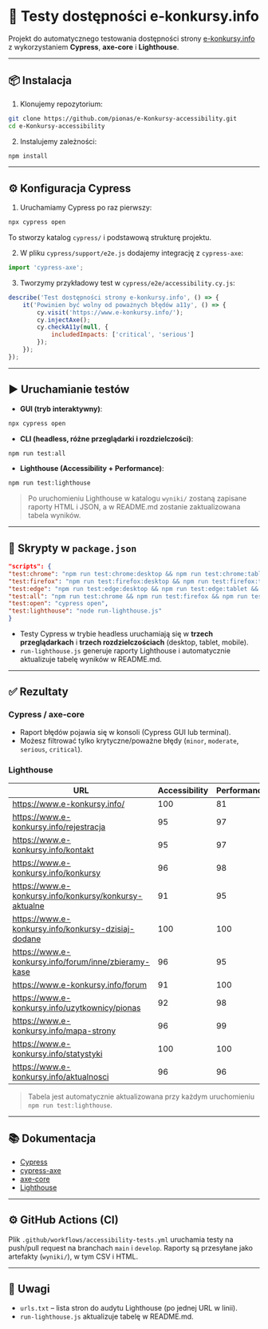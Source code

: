 # 🧪 Testy dostępności e-konkursy.info

Projekt do automatycznego testowania dostępności strony [e-konkursy.info](https://www.e-konkursy.info/) z wykorzystaniem
**Cypress**, **axe-core** i **Lighthouse**.

---

## 📦 Instalacja

1. Klonujemy repozytorium:

```bash
git clone https://github.com/pionas/e-Konkursy-accessibility.git
cd e-Konkursy-accessibility
```

2. Instalujemy zależności:

```bash
npm install
```

---

## ⚙️ Konfiguracja Cypress

1. Uruchamiamy Cypress po raz pierwszy:

```bash
npx cypress open
```

To stworzy katalog `cypress/` i podstawową strukturę projektu.

2. W pliku `cypress/support/e2e.js` dodajemy integrację z `cypress-axe`:

```javascript
import 'cypress-axe';
```

3. Tworzymy przykładowy test w `cypress/e2e/accessibility.cy.js`:

```javascript
describe('Test dostępności strony e-konkursy.info', () => {
    it('Powinien być wolny od poważnych błędów a11y', () => {
        cy.visit('https://www.e-konkursy.info/');
        cy.injectAxe();
        cy.checkA11y(null, {
            includedImpacts: ['critical', 'serious']
        });
    });
});
```

---

## ▶️ Uruchamianie testów

* **GUI (tryb interaktywny)**:

```bash
npx cypress open
```

* **CLI (headless, różne przeglądarki i rozdzielczości)**:

```bash
npm run test:all
```

* **Lighthouse (Accessibility + Performance)**:

```bash
npm run test:lighthouse
```

> Po uruchomieniu Lighthouse w katalogu `wyniki/` zostaną zapisane raporty HTML i JSON, a w README.md zostanie
> zaktualizowana tabela wyników.

---

## 📜 Skrypty w `package.json`

```json
"scripts": {
"test:chrome": "npm run test:chrome:desktop && npm run test:chrome:tablet && npm run test:chrome:mobile",
"test:firefox": "npm run test:firefox:desktop && npm run test:firefox:tablet && npm run test:firefox:mobile",
"test:edge": "npm run test:edge:desktop && npm run test:edge:tablet && npm run test:edge:mobile",
"test:all": "npm run test:chrome && npm run test:firefox && npm run test:edge && npm run test:lighthouse",
"test:open": "cypress open",
"test:lighthouse": "node run-lighthouse.js"
}
```

* Testy Cypress w trybie headless uruchamiają się w **trzech przeglądarkach** i **trzech rozdzielczościach** (desktop,
  tablet, mobile).
* `run-lighthouse.js` generuje raporty Lighthouse i automatycznie aktualizuje tabelę wyników w README.md.

---

## ✅ Rezultaty

### Cypress / axe-core

* Raport błędów pojawia się w konsoli (Cypress GUI lub terminal).
* Możesz filtrować tylko krytyczne/poważne błędy (`minor`, `moderate`, `serious`, `critical`).

### Lighthouse

<!-- LIGHTHOUSE TABLE START -->
| URL | Accessibility | Performance |
| --- | --- | --- |
| https://www.e-konkursy.info/ | 100 | 81 |
| https://www.e-konkursy.info/rejestracja | 95 | 97 |
| https://www.e-konkursy.info/kontakt | 95 | 97 |
| https://www.e-konkursy.info/konkursy | 96 | 98 |
| https://www.e-konkursy.info/konkursy/konkursy-aktualne | 91 | 95 |
| https://www.e-konkursy.info/konkursy-dzisiaj-dodane | 100 | 100 |
| https://www.e-konkursy.info/forum/inne/zbieramy-kase | 96 | 95 |
| https://www.e-konkursy.info/forum | 91 | 100 |
| https://www.e-konkursy.info/uzytkownicy/pionas | 92 | 98 |
| https://www.e-konkursy.info/mapa-strony | 96 | 99 |
| https://www.e-konkursy.info/statystyki | 100 | 100 |
| https://www.e-konkursy.info/aktualnosci | 96 | 96 |
<!-- LIGHTHOUSE TABLE END -->










> Tabela jest automatycznie aktualizowana przy każdym uruchomieniu `npm run test:lighthouse`.

---

## 📚 Dokumentacja

* [Cypress](https://docs.cypress.io/)
* [cypress-axe](https://github.com/component-driven/cypress-axe)
* [axe-core](https://github.com/dequelabs/axe-core)
* [Lighthouse](https://developers.google.com/web/tools/lighthouse)

---

## ⚙️ GitHub Actions (CI)

Plik `.github/workflows/accessibility-tests.yml` uruchamia testy na push/pull request na branchach `main` i `develop`.
Raporty są przesyłane jako artefakty (`wyniki/`), w tym CSV i HTML.

---

## 📝 Uwagi

* `urls.txt` – lista stron do audytu Lighthouse (po jednej URL w linii).
* `run-lighthouse.js` aktualizuje tabelę w README.md.
